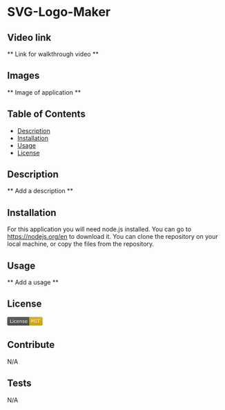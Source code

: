 # SVG-Logo-Maker

## Video link 
** Link for walkthrough video **

## Images
** Image of application **

## Table of Contents
- [Description](#description)
- [Installation](#installation)
- [Usage](#usage)
- [License](#license)

## Description
** Add a description **

## Installation
For this application you will need node.js installed. You can go to https://nodejs.org/en to download it. You can clone the repository on your local machine, or copy the files from the repository.

## Usage
** Add a usage **

## License
![MIT License badge](lib/images/image.png)

## Contribute
N/A

## Tests
N/A
